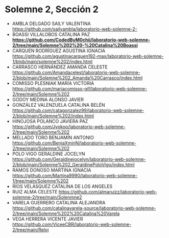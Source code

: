 # Solemne 2, Sección 2
* AMBLA DELGADO SAILY VALENTINA https://github.com/sailyambla/laboratorio-web-solemne-2-
* BOASSI VILLALOBOS CATALINA PAZ **https://github.com/CodedByM0chii/laboratorio-web-solemne-2/tree/main/Solemne%202%20-%20Catalina%20Boassi**
* CARQUEN RODRÍGUEZ AGUSTINA IGNACIA https://github.com/agustinacarquen192-max/laboratorio-web-solemne-1/blob/main/solemne%202/index.html
* CARRASCO HERNÁNDEZ AMANDA CELESTE https://github.com/Amandacelest/laboratorio-web-solemne-2/blob/main/Solemne%202_Amanda%20Carrasco/index.html
* COMISSO PLESNIAK MARÍA VICTORIA https://github.com/mariacomisso-gif/laboratorio-web-solemne-2/tree/main/Solemne%202
* GODOY MEDINA ALONSO JAVIER
* GONZÁLEZ VALENZUELA CATALINA BELÉN https://github.com/catagonzalez99/laboratorio-web-solemne-2/blob/main/Solemne%202/index.html
* HINOJOSA POLANCO JAVIERA PAZ  https://github.com/Jyokoo/laboratorio-web-solemne-2/tree/main/Solenme%202
* MELLADO TORO BENJAMÍN ANTONIO https://github.com/BenjaXminN/laboratorio-web-solemne-2/tree/main/Solemne%202
* POLO VIGO GERALDINE JOCELYN https://github.com/Geraldinejocelyn/laboratorio-web-solemne-2/blob/main/Solenme%202_GeraldinePoloVigo/index.html
* RAMOS DONOSO MARTINA IGNACIA https://github.com/Martina9990/laboratorio-web-solemne-1/tree/main/Solemne%202
* RÍOS VELÁSQUEZ CATALINA DE LOS ANGELES
* RUIZ ALMA CELESTE https://github.com/almaruizz/laboratorio-web-solemne-2/tree/main/Solenmne2
* VARELA GUERRERO CATALINA ALEJANDRA https://github.com/catalinavarela-source/laboratorio-web-solemne-2/tree/main/Solemne%202%20Catalina%20Varela
* VEGA HERRERA VICENTE JAVIER https://github.com/ViceeCBR/laboratorio-web-solemne-2/tree/main/Reloj